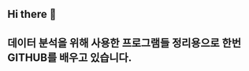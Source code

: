 ## Hi there 👋

## 데이터 분석을 위해 사용한 프로그램들 정리용으로 한번 GITHUB를 배우고 있습니다.





<!--
**sukkyungpark/sukkyungpark** is a ✨ _special_ ✨ repository because its `README.md` (this file) appears on your GitHub profile.

Here are some ideas to get you started:

- 🔭 I’m currently working on ...
- 🌱 I’m currently learning ...
- 👯 I’m looking to collaborate on ...
- 🤔 I’m looking for help with ...
- 💬 Ask me about ...
- 📫 How to reach me: ...
- 😄 Pronouns: ...
- ⚡ Fun fact: ...
-->
